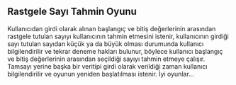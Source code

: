 ## Rastgele Sayı Tahmin Oyunu
Kullanıcıdan girdi olarak alınan başlangıç ve bitiş değerlerinin arasından rastgele tutulan sayıyı kullanıcının tahmin etmesini istenir, kullanıcının girdiği sayı tutulan sayıdan küçük ya da büyük olması durumunda kullanıcı bilgilendirilir ve tekrar deneme hakları bulunur, böylece kullanıcı başlangıç ve bitiş değerlerinin arasından seçildiği sayıyı tahmin etmeye çalışır. Tamsayı yerine başka bir veritipi girdi olarak verildiği zaman kullanıcı bilgilendirilir ve oyunun yeniden başlatılması istenir. İyi oyunlar...
